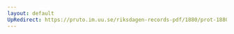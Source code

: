 ```yaml
---
layout: default
UpRedirect: https://pruto.im.uu.se/riksdagen-records-pdf/1880/prot-1880--ak--010/prot-1880--ak--010_004.pdf
---
```

